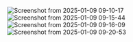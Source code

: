 ![Screenshot from 2025-01-09 09-10-17](https://github.com/user-attachments/assets/1308ca70-b91a-404e-ac23-8bf6e249d7a9)
![Screenshot from 2025-01-09 09-15-44](https://github.com/user-attachments/assets/8959ed59-17c8-423b-ab3b-247155b55b3d)
![Screenshot from 2025-01-09 09-16-09](https://github.com/user-attachments/assets/63743896-f3c5-40ed-ac42-1e9a53685d39)
![Screenshot from 2025-01-09 09-20-53](https://github.com/user-attachments/assets/e04ff06c-a7b5-4b68-8abb-140629b4317a)
